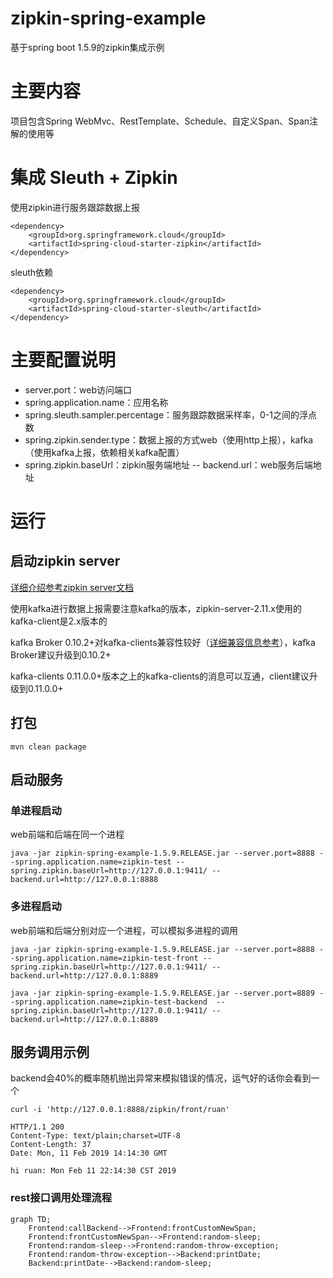 # zipkin-spring-example
基于spring boot 1.5.9的zipkin集成示例

# 主要内容
项目包含Spring WebMvc、RestTemplate、Schedule、自定义Span、Span注解的使用等

# 集成 Sleuth + Zipkin

使用zipkin进行服务跟踪数据上报
```
<dependency>
    <groupId>org.springframework.cloud</groupId>
    <artifactId>spring-cloud-starter-zipkin</artifactId>
</dependency>
```

sleuth依赖
```
<dependency>
    <groupId>org.springframework.cloud</groupId>
    <artifactId>spring-cloud-starter-sleuth</artifactId>
</dependency>
```

# 主要配置说明
- server.port：web访问端口
- spring.application.name：应用名称
- spring.sleuth.sampler.percentage：服务跟踪数据采样率，0-1之间的浮点数
- spring.zipkin.sender.type：数据上报的方式web（使用http上报），kafka（使用kafka上报，依赖相关kafka配置）
- spring.zipkin.baseUrl：zipkin服务端地址
-- backend.url：web服务后端地址

# 运行
## 启动zipkin server
[详细介绍参考zipkin server文档](https://github.com/openzipkin/zipkin/blob/master/zipkin-server/README.md)

使用kafka进行数据上报需要注意kafka的版本，zipkin-server-2.11.x使用的kafka-client是2.x版本的

kafka Broker 0.10.2+对kafka-clients兼容性较好（[详细兼容信息参考](https://cwiki.apache.org/confluence/display/KAFKA/Compatibility+Matrix)），kafka Broker建议升级到0.10.2+

kafka-clients 0.11.0.0+版本之上的kafka-clients的消息可以互通，client建议升级到0.11.0.0+

## 打包
```
mvn clean package
```

## 启动服务

### 单进程启动
web前端和后端在同一个进程

```
java -jar zipkin-spring-example-1.5.9.RELEASE.jar --server.port=8888 --spring.application.name=zipkin-test --spring.zipkin.baseUrl=http://127.0.0.1:9411/ --backend.url=http://127.0.0.1:8888
```

### 多进程启动
web前端和后端分别对应一个进程，可以模拟多进程的调用

```
java -jar zipkin-spring-example-1.5.9.RELEASE.jar --server.port=8888 --spring.application.name=zipkin-test-front --spring.zipkin.baseUrl=http://127.0.0.1:9411/ --backend.url=http://127.0.0.1:8889

java -jar zipkin-spring-example-1.5.9.RELEASE.jar --server.port=8889 --spring.application.name=zipkin-test-backend  --spring.zipkin.baseUrl=http://127.0.0.1:9411/ --backend.url=http://127.0.0.1:8889
```

## 服务调用示例

backend会40%的概率随机抛出异常来模拟错误的情况，运气好的话你会看到一个

```
curl -i 'http://127.0.0.1:8888/zipkin/front/ruan'

HTTP/1.1 200
Content-Type: text/plain;charset=UTF-8
Content-Length: 37
Date: Mon, 11 Feb 2019 14:14:30 GMT

hi ruan: Mon Feb 11 22:14:30 CST 2019
```

### rest接口调用处理流程

```graph
graph TD;
    Frontend:callBackend-->Frontend:frontCustomNewSpan;
    Frontend:frontCustomNewSpan-->Frontend:random-sleep;
    Frontend:random-sleep-->Frontend:random-throw-exception;
    Frontend:random-throw-exception-->Backend:printDate;
    Backend:printDate-->Backend:random-sleep;
```

